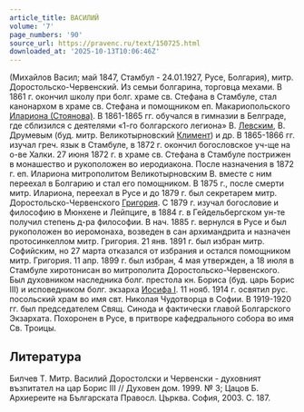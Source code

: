 ```yaml
---
article_title: ВАСИЛИЙ
volume: '7'
page_numbers: '90'
source_url: https://pravenc.ru/text/150725.html
downloaded_at: '2025-10-13T10:06:46Z'
---
```


(Михайлов Васил; май 1847, Стамбул - 24.01.1927, Русе, Болгария), митр. Доростольско-Червенский. Из семьи болгарина, торговца мехами. В 1861 г. окончил школу при болг. храме св. Стефана в Стамбуле, стал канонархом в храме св. Стефана и помощником еп. Макариопольского [Илариона (Стоянова)](<https://pravenc.ru/text/Илариона (Стоянова).html>). В 1861-1865 гг. обучался в гимназии в Белграде, где сблизился с деятелями «1-го болгарского легиона» В. [Левским](https://pravenc.ru/text/Левским.html), В. Друмевым (буд. митр. Великотырновский [Климент](https://pravenc.ru/text/Климент.html)) и др. В 1865-1866 гг. изучал греч. язык в Стамбуле, в 1872 г. окончил богословское уч-ще на о-ве Халки. 27 июня 1872 г. в храме св. Стефана в Стамбуле пострижен в монашество и рукоположен во иеродиакона. После назначения в 1872 г. еп. Илариона митрополитом Великотырновским В. вместе с ним переехал в Болгарию и стал его помощником. В 1875 г., после смерти митр. Илариона, переехал в Русе и до 1879 г. был секретарем митр. Доростольско-Червенского [Григория](https://pravenc.ru/text/Григорий.html). С 1879 г. изучал богословие и философию в Мюнхене и Лейпциге, в 1884 г. в Гейдельбергском ун-те получил степень д-ра философии. В нач. 1885 г. вернулся в Русе и был рукоположен во иеромонаха, возведен в сан архимандрита и назначен протосинкеллом митр. Григория. 21 янв. 1891 г. был избран митр. Софийским, но 27 марта отказался от избрания и остался помощником митр. Григория. 11 апр. 1899 г. был избран, 4 мая утвержден, а 18 июля в Стамбуле хиротонисан во митрополита Доростольско-Червенского. Был духовником наследника болг. престола кн. Бориса (буд. царь Борис III) и исповедником болг. экзарха [Иосифа I](<https://pravenc.ru/text/Иосифа I.html>). 11 нояб. 1914 г. освятил рус. посольский храм во имя свт. Николая Чудотворца в Софии. В 1919-1920 гг. был председателем Свящ. Синода и фактически главой Болгарского Экзархата. Похоронен в Русе, в притворе кафедрального собора во имя Св. Троицы.

## Литература

Билчев Т. Митр. Василий Доростолски и Червенски - духовният възпитател на цар Борис III // Духовен дом. 1999. № 3; Цацов Б. Архиереите на Българската Правосл. Църква. София, 2003. С. 187.
